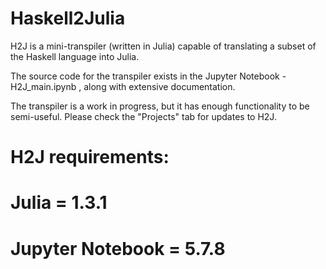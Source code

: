 # Haskell2Julia

H2J is a mini-transpiler (written in Julia) capable of translating a subset of the Haskell language into Julia. 

The source code for the transpiler exists in the Jupyter Notebook - H2J_main.ipynb , along with extensive documentation. 

The transpiler is a work in progress, but it has enough functionality to be semi-useful. Please check the "Projects" tab for updates to H2J. 


H2J requirements: 
==================
Julia = 1.3.1
==================
Jupyter Notebook = 5.7.8
===================
